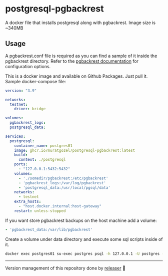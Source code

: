# postgresql-pgbackrest
A docker file that installs postgresql along with pgbackrest. Image size is ~340MB

## Usage
A pgbackrest.conf file is required as you can find a sample of it inside the pgbackrest directory. Refer to the [pgbackrest documentation](https://pgbackrest.org/configuration.html) for configuration options.

This is a docker image and available on Github Packages. Just pull it. Sample docker-compose file:
```yaml
version: "3.9"

networks:
  testnet:
    driver: bridge

volumes:
  pgbackrest_logs:
  postgresql_data:

services:
  postgresql:
    container_name: postgres01
    image: ghcr.io/muratgozel/postgresql-pgbackrest:latest
    build:
      context: ./postgresql
    ports:
      - "127.0.0.1:5432:5432"
    volumes:
      - './somedir/pgbackrest:/etc/pgbackrest'
      - 'pgbackrest_logs:/var/log/pgbackrest'
      - 'postgresql_data:/usr/local/pgsql/data'
    networks:
      - testnet
    extra_hosts:
      - "host.docker.internal:host-gateway"
    restart: unless-stopped
```
If you want store pgbackrest backups on the host machine add a volume:
```yml
- 'pgbackrest_data:/var/lib/pgbackrest'
```

Create a volume under data directory and execute some sql scripts inside of it.
```sh
docker exec postgres01 su-exec postgres psql -h 127.0.0.1 -U postgres -d [DBNAME] -f /data/schema.sql
```

---

Version management of this repository done by [releaser](https://github.com/muratgozel/node-releaser) 🚀
